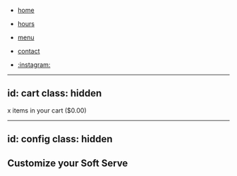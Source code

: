 - [home](/)
- [hours](#hours)
- [menu](#current-menu)
- [contact](#contact-us)


- [:instagram:](https://instagram.com/normal.club)

---
id: cart
class: hidden
---

x items in your cart ($0.00) 


---
id: config
class: hidden
---

## Customize your Soft Serve
